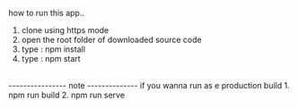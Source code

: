 how to run this app..
1. clone using https mode
2. open the root folder of downloaded source code
3. type : npm install
4. type : npm start

<br/>
---------------- note --------------
if you wanna run as e production build
1. npm run build
2. npm run serve
